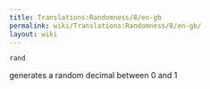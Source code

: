 ```yaml
---
title: Translations:Randomness/8/en-gb
permalink: wiki/Translations:Randomness/8/en-gb/
layout: wiki
---
```


``` Haskell
rand
```

generates a random decimal between 0 and 1
